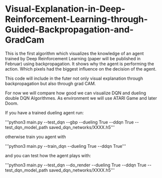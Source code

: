 # Visual-Explanation-in-Deep-Reinforcement-Learning-through-Guided-Backpropagation-and-GradCam
This is the first algorithm which visualizes the knowledge of an agent trained by Deep Reinforcement Learning (paper will be published in Februar) using backpropagation. It shows why the agent is performing the action. Which pixels had the biggest influence on the decision of the agent.


This code will include in the futer not only visual explanation through backpropagation but also through grad CAM.

For now we will compare how good we can visualize DQN and dueling double DQN Algorithmes. As environment we will use ATARI Game and later Doom.


If you have a trained dueling agent run:

'''python3 main.py --test_dqn --gbp --dueling True --ddqn True --test_dqn_model_path saved_dqn_networks/XXXX.h5'''

otherwise train you agent with 

'''python3 main.py --train_dqn --dueling True --ddqn True'''

and you can test how the agent plays with:

'''python3 main.py --test_dqn --do_render --dueling True --ddqn True --test_dqn_model_path saved_dqn_networks/XXXX.h5'''

